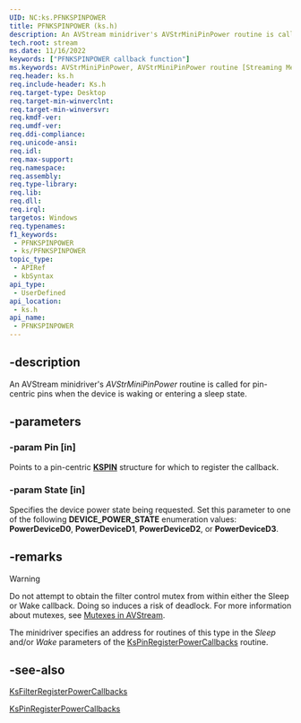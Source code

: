 ```yaml
---
UID: NC:ks.PFNKSPINPOWER
title: PFNKSPINPOWER (ks.h)
description: An AVStream minidriver's AVStrMiniPinPower routine is called for pin-centric pins when the device is waking or entering a sleep state.
tech.root: stream
ms.date: 11/16/2022
keywords: ["PFNKSPINPOWER callback function"]
ms.keywords: AVStrMiniPinPower, AVStrMiniPinPower routine [Streaming Media Devices], PFNKSPINPOWER, avstclbk_fd047ae3-b574-4dad-a16b-2152193fb2cd.xml, ks/AVStrMiniPinPower, stream.avstrminipinpower
req.header: ks.h
req.include-header: Ks.h
req.target-type: Desktop
req.target-min-winverclnt:
req.target-min-winversvr: 
req.kmdf-ver: 
req.umdf-ver: 
req.ddi-compliance: 
req.unicode-ansi: 
req.idl: 
req.max-support: 
req.namespace: 
req.assembly: 
req.type-library: 
req.lib: 
req.dll: 
req.irql: 
targetos: Windows
req.typenames: 
f1_keywords:
 - PFNKSPINPOWER
 - ks/PFNKSPINPOWER
topic_type:
 - APIRef
 - kbSyntax
api_type:
 - UserDefined
api_location:
 - ks.h
api_name:
 - PFNKSPINPOWER
---
```


## -description

An AVStream minidriver's *AVStrMiniPinPower* routine is called for pin-centric pins when the device is waking or entering a sleep state.

## -parameters

### -param Pin [in]

Points to a pin-centric [**KSPIN**](./ns-ks-_kspin.md) structure for which to register the callback.

### -param State [in]

Specifies the device power state being requested. Set this parameter to one of the following **DEVICE_POWER_STATE** enumeration values: **PowerDeviceD0**, **PowerDeviceD1**, **PowerDeviceD2**, or **PowerDeviceD3**.

## -remarks

> [!WARNING]
> Do not attempt to obtain the filter control mutex from within either the Sleep or Wake callback. Doing so induces a risk of deadlock. For more information about mutexes, see [Mutexes in AVStream](/windows-hardware/drivers/stream/mutexes-in-avstream).

The minidriver specifies an address for routines of this type in the *Sleep* and/or *Wake* parameters of the [KsPinRegisterPowerCallbacks](./nf-ks-kspinregisterpowercallbacks.md) routine.

## -see-also

[KsFilterRegisterPowerCallbacks](./nf-ks-ksfilterregisterpowercallbacks.md)

[KsPinRegisterPowerCallbacks](./nf-ks-kspinregisterpowercallbacks.md)